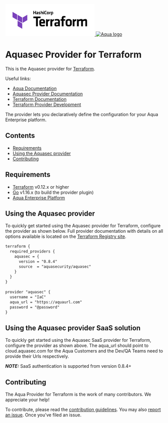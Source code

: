 <a href="https://terraform.io">
    <img src="Terraform_PrimaryLogo_Color_RGB.png" alt="Terraform logo" title="Terraform" height="100" />
</a>
<a href="https://www.aquasec.com/">
    <img src="https://avatars3.githubusercontent.com/u/12783832?s=200&v=4" alt="Aqua logo" title="Aquasec" height="100" />
</a>

Aquasec Provider for Terraform
===========================

This is the Aquasec provider for [Terraform](https://www.terraform.io/).

Useful links:
- [Aqua Documentation](https://docs.aquasec.com)
- [Aquasec Provider Documentation](https://registry.terraform.io/providers/aquasecurity/aquasec/latest/docs)
- [Terraform Documentation](https://www.terraform.io/docs/language/index.html)
- [Terraform Provider Development](DEVELOPMENT.md)

The provider lets you declaratively define the configuration for your Aqua Enterprise platform.


## Contents

* [Requirements](#requirements)
* [Using the Aquasec provider](#Using_the_Aquasec_provider)
* [Contributing](#contributing)


## Requirements

-	[Terraform](https://www.terraform.io/downloads.html) v0.12.x or higher
-	[Go](https://golang.org/doc/install) v1.16.x (to build the provider plugin)
- [Aqua Enterprise Platform](https://www.aquasec.com/aqua-cloud-native-security-platform/)

## Using the Aquasec provider

To quickly get started using the Aquasec provider for Terraform, configure the provider as shown below. Full provider documentation with details on all options available is located on the [Terraform Registry site](https://registry.terraform.io/providers/aquasecurity/aquasec/latest/docs).

```hcl
terraform {
  required_providers {
    aquasec = {
      version = "0.8.4"
      source  = "aquasecurity/aquasec"
    }
  }
}

provider "aquasec" {
  username = "IaC"
  aqua_url = "https://aquaurl.com"
  password = "@password"
}
```
## Using the Aquasec provider SaaS solution

To quickly get started using the Aquasec SaaS provider for Terraform, configure the provider as shown above. The aqua_url should point to cloud.aquasec.com for the Aqua Customers and the Dev/QA Teams need to provide their Urls respectively.

**_NOTE:_**  SaaS authentication is supported from version 0.8.4+

## Contributing

The Aqua Provider for Terraform is the work of many contributors. We appreciate your help!

To contribute, please read the [contribution guidelines](CONTRIBUTING.md). You may also [report an issue](https://github.com/aquasecurity/terraform-provider-aquasec/issues/new/choose). Once you've filed an issue.
